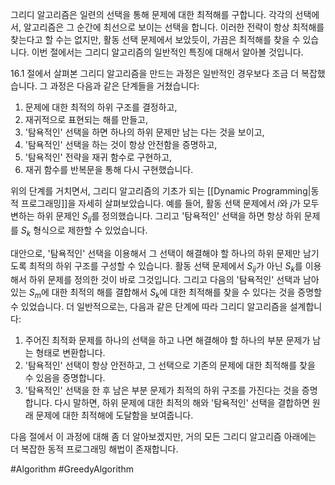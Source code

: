 그리디 알고리즘은 일련의 선택을 통해 문제에 대한 최적해를 구합니다. 각각의 선택에서, 알고리즘은 그 순간에 최선으로 보이는 선택을 합니다. 이러한 전략이 항상 최적해를 찾는다고 할 수는 없지만, 활동 선택 문제에서 보았듯이, 가끔은 최적해를 찾을 수 있습니다. 이번 절에서는 그리디 알고리즘의 일반적인 특징에 대해서 알아볼 것입니다.

16.1 절에서 살펴본 그리디 알고리즘을 만드는 과정은 일반적인 경우보다 조금 더 복잡했습니다. 그 과정은 다음과 같은 단계들을 거쳤습니다:
1. 문제에 대한 최적의 하위 구조를 결정하고,
2. 재귀적으로 표현되는 해를 만들고,
3. '탐욕적인' 선택을 하면 하나의 하위 문제만 남는 다는 것을 보이고,
4. '탐욕적인' 선택을 하는 것이 항상 안전함을 증명하고,
5. '탐욕적인' 전략을 재귀 함수로 구현하고,
6. 재귀 함수를 반복문을 통해 다시 구현했습니다.

위의 단계를 거치면서, 그리디 알고리즘의 기초가 되는 [[Dynamic Programming|동적 프로그래밍]]을 자세히 살펴보았습니다. 예를 들어, 활동 선택 문제에서 $i$와 $j$가 모두 변하는 하위 문제인 $S_{ij}$를 정의했습니다. 그리고 '탐욕적인' 선택을 하면 항상 하위 문제를 $S_k$ 형식으로 제한할 수 있었습니다.

대안으로, '탐욕적인' 선택을 이용해서 그 선택이 해결해야 할 하나의 하위 문제만 남기도록 최적의 하위 구조를 구성할 수 있습니다. 활동 선택 문제에서 $S_{ij}$가 아닌 $S_k$를 이용해서 하위 문제를 정의한 것이 바로 그것입니다. 그리고 다음의 '탐욕적인' 선택과 남아 있는 $S_m$에 대한 최적의 해를 결합해서 $S_k$에 대한 최적해를 찾을 수 있다는 것을 증명할 수 있었습니다. 더 일반적으로는, 다음과 같은 단계에 따라 그리디 알고리즘을 설계합니다:
1. 주어진 최적화 문제를 하나의 선택을 하고 나면 해결해야 할 하나의 부분 문제가 남는 형태로 변환합니다.
2. '탐욕적인' 선택이 항상 안전하고, 그 선택으로 기존의 문제에 대한 최적해를 찾을 수 있음을 증명합니다.
3. '탐욕적인' 선택을 한 후 남은 부분 문제가 최적의 하위 구조를 가진다는 것을 증명합니다. 다시 말하면, 하위 문제에 대한 최적의 해와 '탐욕적인' 선택을 결합하면 원래 문제에 대한 최적해에 도달함을 보여줍니다.

다음 절에서 이 과정에 대해 좀 더 알아보겠지만, 거의 모든 그리디 알고리즘 아래에는 더 복잡한 동적 프로그래밍 해법이 존재합니다.




#Algorithm #GreedyAlgorithm